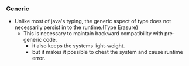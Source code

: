 ### Generic
- Unlike most of java's typing, the generic aspect of type does not necessarily persist in to the runtime.(Type Erasure)
  - This is necessary to maintain backward compatibility with pre-generic code.
    - it also keeps the systems light-weight.
    - but it makes it possible to cheat the system and cause runtime error.
